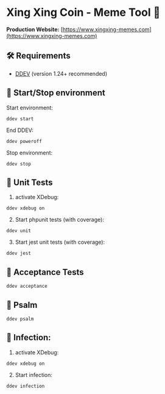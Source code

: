 # Xing Xing Coin - Meme Tool 🚀
**Production Website:** [https://www.xingxing-memes.com](https://www.xingxing-memes.com)

## 🛠 Requirements
- [DDEV](https://ddev.readthedocs.io/en/stable/) (version 1.24+ recommended)

## 🚀 Start/Stop environment
Start environment:
```
ddev start
```
End DDEV:
```
ddev poweroff
```
Stop environment:
```
ddev stop
```

## 🧪 Unit Tests
1. activate XDebug:
```
ddev xdebug on
```
2. Start phpunit tests (with coverage):
```
ddev unit
```
3. Start jest unit tests (with coverage):
```
ddev jest
```

## 🧪 Acceptance Tests
```
ddev acceptance
```

## 🧪 Psalm
```
ddev psalm
```

## 🧪 Infection:
1. activate XDebug:
```
ddev xdebug on
```
2. Start infection:
```
ddev infection
```
